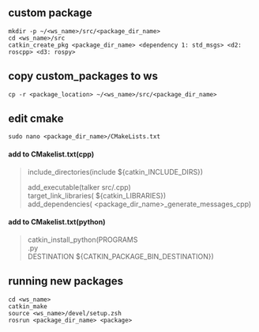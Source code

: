 ## custom package
    mkdir -p ~/<ws_name>/src/<package_dir_name>
    cd <ws_name>/src
    catkin_create_pkg <package_dir_name> <dependency 1: std_msgs> <d2: roscpp> <d3: rospy>

## copy custom_packages to ws
    cp -r <package_location> ~/<ws_name>/src/<package_dir_name>
    
## edit cmake
    sudo nano <package_dir_name>/CMakeLists.txt

#### add to CMakelist.txt(cpp)
> include_directories(include ${catkin_INCLUDE_DIRS})
>
> add_executable(talker src/<package>.cpp)  
> target_link_libraries(<package> ${catkin_LIBRARIES})  
> add_dependencies(<package> <package_dir_name>_generate_messages_cpp)

#### add to CMakelist.txt(python)
    
> catkin_install_python(PROGRAMS    
>     <name of the file>.py  
>     DESTINATION ${CATKIN_PACKAGE_BIN_DESTINATION}) 
    

## running new packages
    cd <ws_name>
    catkin_make
    source <ws_name>/devel/setup.zsh
    rosrun <package_dir_name> <package>
